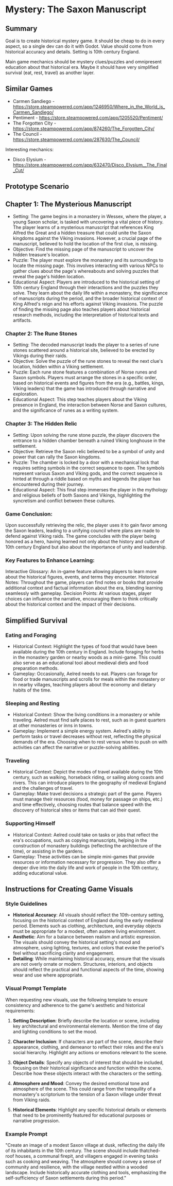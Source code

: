 # Mystery: The Saxon Manuscript

## Summary

Goal is to create historical mystery game. It should be cheap to do in every aspect, so a single dev can do it with Godot. Value should come from historical accuracy and details. Setting is 10th century England.

Main game mechanics should be mystery clues/puzzles and omnipresent education about that historical era. Maybe it should have very simplified survival (eat, rest, travel) as another layer.

## Similar Games
- Carmen Sandiego - https://store.steampowered.com/app/1246950/Where_in_the_World_is_Carmen_Sandiego/
- Pentiment - https://store.steampowered.com/app/1205520/Pentiment/
- The Forgotten City - https://store.steampowered.com/app/874260/The_Forgotten_City/
- The Council - https://store.steampowered.com/app/287630/The_Council/

Interesting mechanics:
- Disco Elysium - https://store.steampowered.com/app/632470/Disco_Elysium__The_Final_Cut/

## Prototype Scenario

## Chapter 1: The Mysterious Manuscript

- Setting: The game begins in a monastery in Wessex, where the player, a young Saxon scholar, is tasked with uncovering a vital piece of history. The player learns of a mysterious manuscript that references King Alfred the Great and a hidden treasure that could unite the Saxon kingdoms against the Viking invasions. However, a crucial page of the manuscript, believed to hold the location of the first clue, is missing.
- Objective: Find the missing page of the manuscript to uncover the hidden treasure's location.
- Puzzle: The player must explore the monastery and its surroundings to locate the missing page. This involves interacting with various NPCs to gather clues about the page's whereabouts and solving puzzles that reveal the page's hidden location. 
- Educational Aspect: Players are introduced to the historical setting of 10th century England through their interactions and the puzzles they solve. They learn about the daily life within a monastery, the significance of manuscripts during the period, and the broader historical context of King Alfred's reign and his efforts against Viking invasions. The puzzle of finding the missing page also teaches players about historical research methods, including the interpretation of historical texts and artifacts.

### Chapter 2: The Rune Stones
- Setting: The decoded manuscript leads the player to a series of rune stones scattered around a historical site, believed to be erected by Vikings during their raids.
- Objective: Solve the puzzle of the rune stones to reveal the next clue's location, hidden within a Viking settlement.
- Puzzle: Each rune stone features a combination of Norse runes and Saxon symbols. Players must arrange the stones in a specific order, based on historical events and figures from the era (e.g., battles, kings, Viking leaders) that the game has introduced through narrative and exploration.
- Educational Aspect: This step teaches players about the Viking presence in England, the interaction between Norse and Saxon cultures, and the significance of runes as a writing system.

### Chapter 3: The Hidden Relic
- Setting: Upon solving the rune stone puzzle, the player discovers the entrance to a hidden chamber beneath a ruined Viking longhouse in the settlement.
- Objective: Retrieve the Saxon relic believed to be a symbol of unity and power that can rally the Saxon kingdoms.
- Puzzle: The chamber is locked by a door with a mechanical lock that requires setting symbols in the correct sequence to open. The symbols represent various Saxon and Viking gods, and the correct sequence is hinted at through a riddle based on myths and legends the player has encountered during their journey.
- Educational Aspect: This final step immerses the player in the mythology and religious beliefs of both Saxons and Vikings, highlighting the syncretism and conflict between these cultures.

### Game Conclusion:
Upon successfully retrieving the relic, the player uses it to gain favor among the Saxon leaders, leading to a unifying council where plans are made to defend against Viking raids. The game concludes with the player being honored as a hero, having learned not only about the history and culture of 10th century England but also about the importance of unity and leadership.

### Key Features to Enhance Learning:

Interactive Glossary: An in-game feature allowing players to learn more about the historical figures, events, and terms they encounter.
Historical Notes: Throughout the game, players can find notes or books that provide additional context and factual information about the era, blending learning seamlessly with gameplay.
Decision Points: At various stages, player choices can influence the narrative, encouraging them to think critically about the historical context and the impact of their decisions.

## Simplified Survival 

### Eating and Foraging
- Historical Context: Highlight the types of food that would have been available during the 10th century in England. Include foraging for herbs in the monastery garden or nearby woods as a mini-game. This could also serve as an educational tool about medieval diets and food preparation methods.
- Gameplay: Occasionally, Aelred needs to eat. Players can forage for food or trade manuscripts and scrolls for meals within the monastery or in nearby villages, teaching players about the economy and dietary habits of the time.
### Sleeping and Resting
- Historical Context: Show the living conditions in a monastery or while traveling. Aelred must find safe places to rest, such as in guest quarters at other monasteries or inns in towns.
- Gameplay: Implement a simple energy system. Aelred's ability to perform tasks or travel decreases without rest, reflecting the physical demands of the era. Choosing when to rest versus when to push on with activities can affect the narrative or puzzle-solving abilities.
### Traveling
- Historical Context: Depict the modes of travel available during the 10th century, such as walking, horseback riding, or sailing along coasts and rivers. This can introduce players to the geography of medieval England and the challenges of travel.
- Gameplay: Make travel decisions a strategic part of the game. Players must manage their resources (food, money for passage on ships, etc.) and time effectively, choosing routes that balance speed with the discovery of historical sites or items that can aid their quest.
### Supporting Himself
- Historical Context: Aelred could take on tasks or jobs that reflect the era's occupations, such as copying manuscripts, helping in the construction of monastery buildings (reflecting the architecture of the time), or assisting in the gardens.
- Gameplay: These activities can be simple mini-games that provide resources or information necessary for progression. They also offer a deeper dive into the daily life and work of people in the 10th century, adding educational value.

## Instructions for Creating Game Visuals

### Style Guidelines
- **Historical Accuracy**: All visuals should reflect the 10th-century setting, focusing on the historical context of England during the early medieval period. Elements such as clothing, architecture, and everyday objects must be appropriate for a modest, often austere living environment.
- **Aesthetic**: Aim for a balance between realism and artistic expression. The visuals should convey the historical setting's mood and atmosphere, using lighting, textures, and colors that evoke the period's feel without sacrificing clarity and engagement.
- **Detailing**: While maintaining historical accuracy, ensure that the visuals are not overly ornate or modern. Structures, interiors, and objects should reflect the practical and functional aspects of the time, showing wear and use where appropriate.

### Visual Prompt Template
When requesting new visuals, use the following template to ensure consistency and adherence to the game's aesthetic and historical requirements:

1. **Setting Description**: Briefly describe the location or scene, including key architectural and environmental elements. Mention the time of day and lighting conditions to set the mood.

2. **Character Inclusion**: If characters are part of the scene, describe their appearance, clothing, and demeanor to reflect their roles and the era's social hierarchy. Highlight any actions or emotions relevant to the scene.

3. **Object Details**: Specify any objects of interest that should be included, focusing on their historical significance and function within the scene. Describe how these objects interact with the characters or the setting.

4. **Atmosphere and Mood**: Convey the desired emotional tone and atmosphere of the scene. This could range from the tranquility of a monastery's scriptorium to the tension of a Saxon village under threat from Viking raids.

5. **Historical Elements**: Highlight any specific historical details or elements that need to be prominently featured for educational purposes or narrative progression.

### Example Prompt
"Create an image of a modest Saxon village at dusk, reflecting the daily life of its inhabitants in the 10th century. The scene should include thatched-roof houses, a communal firepit, and villagers engaged in evening tasks such as cooking and weaving. The atmosphere should convey a sense of community and resilience, with the village nestled within a wooded landscape. Include historically accurate clothing and tools, emphasizing the self-sufficiency of Saxon settlements during this period."

